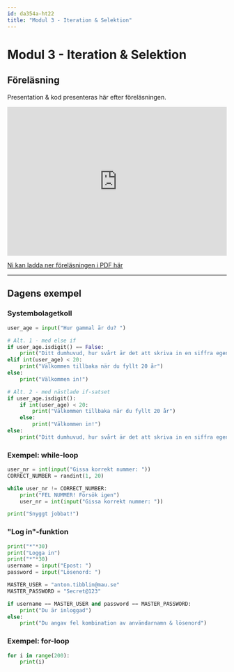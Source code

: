 ```yaml
---
id: da354a-ht22
title: "Modul 3 - Iteration & Selektion"
---
```


# Modul 3 - Iteration & Selektion

## Föreläsning

Presentation & kod presenteras här efter föreläsningen.


<div class="frame">
    <div style="left: 0; width: 100%; height: 0; position: relative; padding-bottom: 56.2696%; padding-top: 58px;"><iframe src="https://www.slideshare.net/slideshow/embed_code/key/493Aovdvq5D2s8" style="top: 0; left: 0; width: 100%; height: 100%; position: absolute; border: 0;" allowfullscreen scrolling="no" allow="encrypted-media;"></iframe></div>
</div>

[Ni kan ladda ner föreläsningen i PDF här](../pdf/2022-Presentation.pdf)

---

<!--
<p><strong>Eftersom att dagens ljudinspelning var horibel, så får ni istället förra årets inspelade föreläsning (typ samma)</strong></p>

<div class="video-frame">
    <iframe width="560" height="315" src="https://www.youtube.com/embed/CU-MHLZ-zSU" frameborder="0" allow="accelerometer; autoplay; clipboard-write; encrypted-media; gyroscope; picture-in-picture" allowfullscreen></iframe>
</div>

---
-->

## Dagens exempel

### Systembolagetkoll

```python
user_age = input("Hur gammal är du? ")

# Alt. 1 - med else if
if user_age.isdigit() == False:
    print("Ditt dumhuvud, hur svårt är det att skriva in en siffra egentligen?")
elif int(user_age) < 20:
    print("Välkommen tillbaka när du fyllt 20 år")
else:
    print("Välkommen in!")

# Alt. 2 - med nästlade if-satset
if user_age.isdigit():
    if int(user_age) < 20:
        print("Välkommen tillbaka när du fyllt 20 år")
    else:
        print("Välkommen in!")
else:
    print("Ditt dumhuvud, hur svårt är det att skriva in en siffra egentligen?")
```

### Exempel: while-loop

```python
user_nr = int(input("Gissa korrekt nummer: "))
CORRECT_NUMBER = randint(1, 20)

while user_nr != CORRECT_NUMBER:
    print("FEL NUMMER! Försök igen")
    user_nr = int(input("Gissa korrekt nummer: "))

print("Snyggt jobbat!")
```

<!--
### Exempel: Meny (bonus!)

```python
def menu():
    print("************")
    print("Välkommen")
    print("************")

    user_choice = None

    while user_choice != "0":
        print("\n******")
        print("Menu")
        print("******")
        print("1) Test")
        print("2) Hej")
        print("3) Hoppsan")
        print("0) Avsluta")
        user_choice = input("Ange val: ")

        if user_choice == "1":
            print("Du valde altenativ 1: Test")
        elif user_choice == "2":
            print("Du valde alternativ 2: Hej")
        elif user_choice == "3":
            print("Du valde alternativ 3: Hoppsan")
        elif user_choice == "0":
            pass
        else:
            print("Du valde inte ett korrekt alternativ")            
        
              
menu()
```
-->

### "Log in"-funktion

```python
print("*"*30)
print("Logga in")
print("*"*30)
username = input("Epost: ")
password = input("Lösenord: ")

MASTER_USER = "anton.tibblin@mau.se"
MASTER_PASSWORD = "Secret@123"

if username == MASTER_USER and password == MASTER_PASSWORD:
    print("Du är inloggad")
else:
    print("Du angav fel kombination av användarnamn & lösenord")
```

### Exempel: for-loop

```python
for i in range(200):
    print(i)
```

<!--
### Rövarspråket

```python
def is_vowel(char):
    '''Controlls if a character is a vowel

    Args:
      char (str): The character to test

    Returns:
        bool: True if vowel, False otherwise
    '''
    char = char.lower()
    if char == "a":
        return True
    elif char == "e":
        return True
    elif char == "i":
        return True
    elif char == "o":
        return True
    elif char == "u":
        return True
    elif char == "y":
        return True
    elif char == "å":
        return True
    elif char == "ä":
        return True
    elif char == "ö":
        return True
    else:
        return False

def get_user_text():
    '''Asks the user for a text

    Returns
        str
    '''
    return input("Ange text: ")

def translate_to_rovarspraket(text):
    '''Translates a given text to "rövarspråk"

    Args:
        text (str): The string to translate

    Returns:
        str: The translated text
    '''
    result = ""

    # Loops through every character in the variable "text"
    for character in text:
        if character.isalpha() and not is_vowel(character):
            # Character is a consonant
            result = result + character + "o" + character.lower()
        else:
            result =  result + character

    return result


def main():
    print("*"*30)
    print("Rövarspråksöversättaren")
    print("*"*30)

    # Asks the user for a text
    text = get_user_text()

    # Translates and prints the text to "rövarspråk"
    rovarsprak = translate_to_rovarspraket(text)

    # Prints the translated text
    print(rovarsprak)

main()
```

### Rövarspråket (annan lösning)

```python
def is_vowel(char):
    '''Controlls if a character is a vowel

    Args:
      char (str): The character to test

    Returns:
        bool: True if vowel, False otherwise
    '''
    return char.lower() in 'aeiouyåäö'

def get_user_text():
    '''Asks the user for a text

    Returns
        str
    '''
    return input("Ange text: ")

def translate_to_rovarspraket(text):
    '''Translates a given text to "rövarspråk"

    Args:
        text (str): The string to translate

    Returns:
        str: The translated text
    '''
    result = ""

    # Loops through every character in the variable "text"
    for character in text:
        if character.isalpha() and not is_vowel(character):
            # Character is a consonant
            result = result + character + "o" + character.lower()
        else:
            result =  result + character

    return result


def main():
    print("*"*30)
    print("Rövarspråksöversättaren")
    print("*"*30)

    # Asks the user for a text
    text = get_user_text()

    # Translates and prints the text to "rövarspråk"
    rovarsprak = translate_to_rovarspraket(text)

    # Prints the translated text
    print(rovarsprak)

main()
```

-->